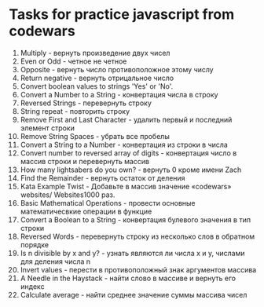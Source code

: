 # Tasks for practice javascript from codewars

1. Multiply - вернуть произведение двух чисел
2. Even or Odd - четное не четное
3. Opposite - вернуть число противоположное этому числу
4. Return negative - вернуть отрицальное число
5. Convert boolean values to strings 'Yes' or 'No'.
6. Convert a Number to a String - конвертация числа в строку
7. Reversed Strings - перевернуть строку
8. String repeat - повторить строку
9. Remove First and Last Character - удалить первый и последний элемент строки
10. Remove String Spaces - убрать все пробелы
11. Convert a String to a Number - конвертация из строки в числа
12. Convert number to reversed array of digits - конвертация число в массив строки и перевернуть массив
13. How many lightsabers do you own? - вернуть 0 кроме имени Zach
14. Find the Remainder - вернуть остаток от деления
15. Kata Example Twist - Добавьте в массив значение «codewars» websites/ Websites1000 раз.
16. Basic Mathematical Operations - провести основные математичесвкие операции в функцие
17. Convert a Boolean to a String - конвертация булевого значения в тип строки
18. Reversed Words - перевернуть строку из несколько слов в обратном порядке
19. Is n divisible by x and y? - узнать являются ли числа x и y, числами для деления числа n
20. Invert values - перести в противоположный знак аргументов массива
21. A Needle in the Haystack - найти слово в массиве и вернуть его индекс
22. Calculate average - найти среднее значение суммы массива чисел

 
